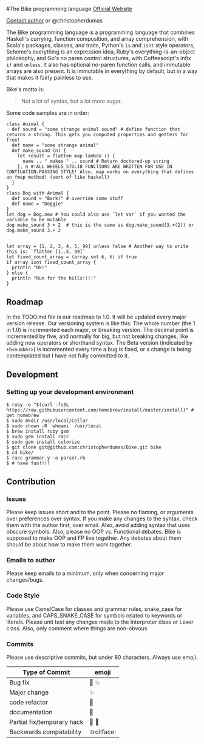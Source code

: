 #The Bike programming language
[Official Website](christopherdumas.github.io/Bike)


[Contact author](mailto:christopherdumas@me.com) or @christopherdumas


The Bike programming language is a programming language that combines Haskell's currying, function composition, and array comprehension, with Scala's packages, classes, and traits, Python's `is` and `isnt` style operators, Scheme's everything is an expression idea, Ruby's everything-is-an-object philosophy, and Go's no paren control structures, with Coffeescript's infix `if` and `unless`. It also has optional no-paren function calls, and immutable arrays are also present. It is immutable in everything by default, but in a way that makes it fairly painless to use. 

Bike's motto is:
> Not a lot of syntax, but a lot more sugar.


Some code samples are in order:


    class Animal {
      def sound = "some strange animal sound" # define function that returns a string. This gets you computed properties and getters for free!
      def name = "some strange animal"
      def make_sound (n) {
        let result = flatten map lambda () {
          name .. " makes " .. sound # Return doctored-up string
        }, n #!ALL WHEELS STDLIB FUNCTIONS ARE WRITTEN FOR USE IN CONTIUATION-PASSING STYLE! Also, map works on everything that defines an fmap method! (sort of like haskell)
      }
    }
    class Dog with Animal {
      def sound = "Bark!" # override some stuff
      def name = "Doggie"
    }
    let dog = Dog.new # You could also use `let var` if you wanted the variable to be mutable
    dog make_sound 3 + 2  # this is the same as dog.make_sound(3.+(2)) or dog.make_sound 3.+ 2


    let array = [1, 2, 3, 4, 5, 99] unless false # Another way to write this is: `flatten [1..5, 99]`
    let fixed_count_array = (array.set 6, 6) if true
    if array isnt fixed_count_array {
      println "Ok!"
    } else {
      println "Run for the hills!!!!"
    }


## Roadmap
In the TODO.md file is our roadmap to 1.0. It will be updated every major version release. Our versioning system is like this: The whole number (the 1 in 1.0) is incremented each major, or breaking version. The decimal point is incremented by five, and normally for big, but not breaking changes, like adding new operators or shorthand syntax. The Beta version (indicated by `+b<number>`) is incremented every time a bug is fixed, or a change is being contemplated but I have not fully committed to it.

## Development
### Setting up your development environment

    $ ruby -e "$(curl -fsSL https://raw.githubusercontent.com/Homebrew/install/master/install)" # get homebrew
    $ sudo mkdir /usr/local/Cellar
    $ sudo chown -R `whoami` /usr/local
    $ brew install ruby gem
    $ sudo gem install racc
    $ sudo gem install colorize
    $ git clone git@github.com:christopherdumas/Bike.git bike
    $ cd bike/
    $ racc grammar.y -o parser.rb
    $ # have fun!!!!

## Contribution
### Issues
Please keep issues short and to the point. Please no flaming, or arguments over preferences over syntax. If you make any changes to the syntax, check them with the author first, over email. Also, avoid adding syntax that uses obscure symbols. Also, please no OOP vs. Functional debates. Bike is supposed to make OOP and FP live together. Any debates about them should be about how to make them work together.
### Emails to author
Please keep emails to a minimum, only when concerning major changes/bugs.
### Code Style
Please use CamelCase for classes and grammar rules, snake_case for variables, and CAPS_SNAKE_CASE for symbols related to keywords or literals. Please unit test any changes made to the Interpreter class or Lexer class. Also, only comment where things are non-obvous
### Commits
Please use descriptive commits, but under 80 characters. Always use emoji.

| Type of Commit | emoji |
| ------------- | ------------- |
| Bug fix  | :bug: :collision:  |
| Major change  | :sparkles:  |
| code refactor | :angel: |
| documentation | :notebook: |
| Partial fix/temporary hack | :lipstick: :pig: |
| Backwards compatability | :trollface: |
